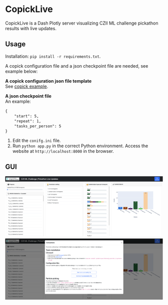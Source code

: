 # CopickLive
CopickLive is a Dash Plotly server visualizing CZII ML challenge pickathon results with live updates.  


## Usage
Installation: `pip install -r requirements.txt`.   

A copick configuration file and a json checkpoint file are needed, see example below:

**A copick configuration json file template**  
See [copick example](https://github.com/uermel/copick).

**A json checkpoint file**     
An example:  
```
{  
    "start": 5,  
    "repeat": 1,  
    "tasks_per_person": 5  
}  
``` 

1. Edit the `conifg.ini` file.  
2. Run `python app.py` in the correct Python environment. Access the website at `http://localhost:8000` in the browser.

## GUI

![CZII copick live update](assets/gui-1.png)
![CZII copick live update](assets/gui-2.png)